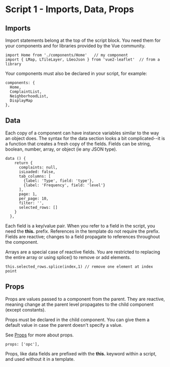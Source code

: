 # Script 1 - Imports, Data, Props
## Imports 
Import statements belong at the top of the script block. You need them for your components and for libraries provided by the Vue community.  
```
import Home from './components/Home'   // my component      
import { LMap, LTileLayer, LGeoJson } from 'vue2-leaflet'  // from a library
```
Your components must also be declared in your script, for example:
```
components: {
  Home,
  ComplaintList,
  NeighborhoodList,
  DisplayMap
},
```
## Data
Each copy of a component can have instance variables similar to the way an object does.  The syntax for the data section looks a bit complicated--it is a function that creates a fresh copy of the fields.  Fields can be string, boolean, number, array, or object (ie any JSON type).  

```
data () {
    return {
      complaints: null,
      isLoaded: false,
      tab_columns: [
        {label: 'Type', field: 'type'},
        {label: 'Frequency', field: 'level'}
      ],
      page: 1,
      per_page: 10,
      filter: '',
      selected_rows: []
    }
  },
```
Each field is a key/value pair.  When you refer to a field in the script, you need the **this.** prefix.  References in the template do not require the prefix.  Fields are reactive; changes to a field propagate to references throughout the component.

Arrays are a special case of reactive fields.  You are restricted to replacing the entire array or using splice() to remove or add elements.
```
this.selected_rows.splice(index,1) // remove one element at index point
```
## Props
Props are values passed to a component from the parent.  They are  reactive, meaning change at the parent level propagates to the child component (except constants). 

Props must be declared in the child component.  You can give them a default value in case the parent doesn't specify a value.

See [Props](/components/template1.html#props) for more about props.

```
props: ['opc'],
```
Props, like data fields are prefixed with the **this.** keyword within a script, and used without it in a template.

